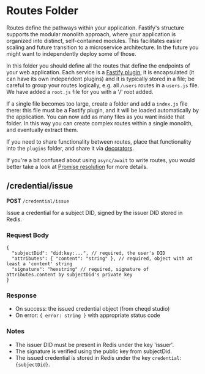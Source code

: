 # Routes Folder

Routes define the pathways within your application.
Fastify's structure supports the modular monolith approach, where your
application is organized into distinct, self-contained modules.
This facilitates easier scaling and future transition to a microservice architecture.
In the future you might want to independently deploy some of those.

In this folder you should define all the routes that define the endpoints
of your web application.
Each service is a [Fastify
plugin](https://fastify.dev/docs/latest/Reference/Plugins/), it is
encapsulated (it can have its own independent plugins) and it is
typically stored in a file; be careful to group your routes logically,
e.g. all `/users` routes in a `users.js` file. We have added
a `root.js` file for you with a '/' root added.

If a single file becomes too large, create a folder and add a `index.js` file there:
this file must be a Fastify plugin, and it will be loaded automatically
by the application. You can now add as many files as you want inside that folder.
In this way you can create complex routes within a single monolith,
and eventually extract them.

If you need to share functionality between routes, place that
functionality into the `plugins` folder, and share it via
[decorators](https://fastify.dev/docs/latest/Reference/Decorators/).

If you're a bit confused about using `async/await` to write routes, you would
better take a look at [Promise resolution](https://fastify.dev/docs/latest/Reference/Routes/#promise-resolution) for more details.

## /credential/issue

**POST** `/credential/issue`

Issue a credential for a subject DID, signed by the issuer DID stored in Redis.

### Request Body

```
{
  "subjectDid": "did:key:...", // required, the user's DID
  "attributes": { "content": "string" }, // required, object with at least a 'content' string
  "signature": "hexstring" // required, signature of attributes.content by subjectDid's private key
}
```

### Response

- On success: the issued credential object (from cheqd studio)
- On error: `{ error: string }` with appropriate status code

### Notes

- The issuer DID must be present in Redis under the key 'issuer'.
- The signature is verified using the public key from subjectDid.
- The issued credential is stored in Redis under the key `credential:{subjectDid}`.
